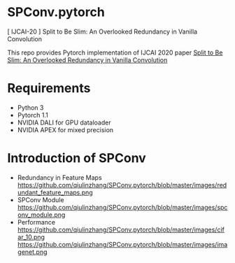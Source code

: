# SPConv.pytorch
[ IJCAI-20 ] Split to Be Slim: An Overlooked Redundancy in Vanilla Convolution

This repo provides Pytorch implementation of IJCAI 2020 paper [Split to Be Slim: An Overlooked Redundancy in Vanilla Convolution](https://arxiv.org/abs/2006.12085)

# Requirements
- Python 3
- Pytorch 1.1
- NVIDIA DALI for GPU dataloader 
- NVIDIA APEX for mixed precision

# Introduction of SPConv
- Redundancy in Feature Maps
https://github.com/qiulinzhang/SPConv.pytorch/blob/master/images/redundant_feature_maps.png
- SPConv Module
https://github.com/qiulinzhang/SPConv.pytorch/blob/master/images/spconv_module.png
- Performance
https://github.com/qiulinzhang/SPConv.pytorch/blob/master/images/cifar_10.png
https://github.com/qiulinzhang/SPConv.pytorch/blob/master/images/imagenet.png
